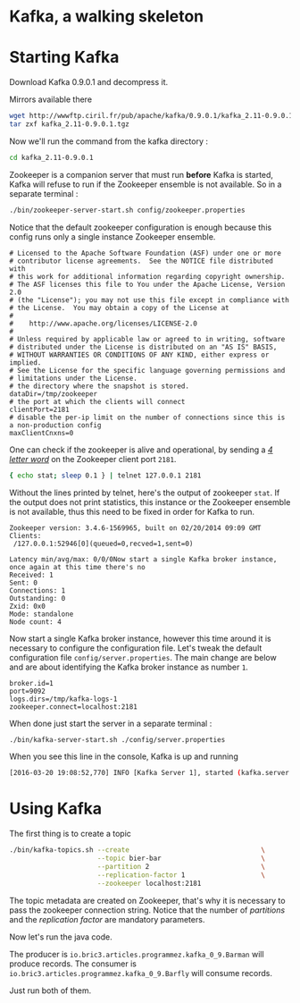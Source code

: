 
# Kafka, a walking skeleton





# Starting Kafka

Download Kafka 0.9.0.1 and decompress it.

Mirrors available there

```bash
wget http://wwwftp.ciril.fr/pub/apache/kafka/0.9.0.1/kafka_2.11-0.9.0.1.tgz
tar zxf kafka_2.11-0.9.0.1.tgz
```

Now we'll run the command from the kafka directory :

```bash
cd kafka_2.11-0.9.0.1
```

Zookeeper is a companion server that must run **before** Kafka is started, Kafka will refuse to
run if the Zookeeper ensemble is not available. So in a separate terminal :


```bash
./bin/zookeeper-server-start.sh config/zookeeper.properties
```

Notice that the default zookeeper configuration is enough because this config runs only a single instance
Zookeeper ensemble.

```
# Licensed to the Apache Software Foundation (ASF) under one or more
# contributor license agreements.  See the NOTICE file distributed with
# this work for additional information regarding copyright ownership.
# The ASF licenses this file to You under the Apache License, Version 2.0
# (the "License"); you may not use this file except in compliance with
# the License.  You may obtain a copy of the License at
#
#    http://www.apache.org/licenses/LICENSE-2.0
#
# Unless required by applicable law or agreed to in writing, software
# distributed under the License is distributed on an "AS IS" BASIS,
# WITHOUT WARRANTIES OR CONDITIONS OF ANY KIND, either express or implied.
# See the License for the specific language governing permissions and
# limitations under the License.
# the directory where the snapshot is stored.
dataDir=/tmp/zookeeper
# the port at which the clients will connect
clientPort=2181
# disable the per-ip limit on the number of connections since this is a non-production config
maxClientCnxns=0
```

One can check if the zookeeper is alive and operational, by sending a [_4 letter word_](https://zookeeper.apache.org/doc/trunk/zookeeperAdmin.html#The+Four+Letter+Words)
on the Zookeeper client port `2181`.

```bash
{ echo stat; sleep 0.1 } | telnet 127.0.0.1 2181
```

Without the lines printed by telnet, here's the output of zookeeper `stat`. If the output does not
print statistics, this instance or the Zookeeper ensemble is not available, thus this need to be fixed in order
for Kafka to run.

```
Zookeeper version: 3.4.6-1569965, built on 02/20/2014 09:09 GMT
Clients:
 /127.0.0.1:52946[0](queued=0,recved=1,sent=0)

Latency min/avg/max: 0/0/0Now start a single Kafka broker instance, once again at this time there's no
Received: 1
Sent: 0
Connections: 1
Outstanding: 0
Zxid: 0x0
Mode: standalone
Node count: 4
```


Now start a single Kafka broker instance, however this time around it is necessary to configure the
configuration file. Let's tweak the default configuration file `config/server.properties`. The main change are below
and are about identifying the Kafka broker instance as number `1`.

```
broker.id=1
port=9092
logs.dirs=/tmp/kafka-logs-1
zookeeper.connect=localhost:2181
```

When done just start the server in a separate terminal :

```bash
./bin/kafka-server-start.sh ./config/server.properties
```

When you see this line in the console, Kafka is up and running

```bash
[2016-03-20 19:08:52,770] INFO [Kafka Server 1], started (kafka.server.KafkaServer)
```

# Using Kafka

The first thing is to create a topic

```bash
./bin/kafka-topics.sh --create                                 \
                      --topic bier-bar                         \
                      --partition 2                            \
                      --replication-factor 1                   \
                      --zookeeper localhost:2181
```

The topic metadata are created on Zookeeper, that's why it is necessary to pass the zookeeper connection string.
Notice that the number of _partitions_ and the _replication factor_ are mandatory parameters.

Now let's run the java code.

The producer is `io.bric3.articles.programmez.kafka_0_9.Barman` will produce records.
The consumer is `io.bric3.articles.programmez.kafka_0_9.Barfly` will consume records.

Just run both of them.

